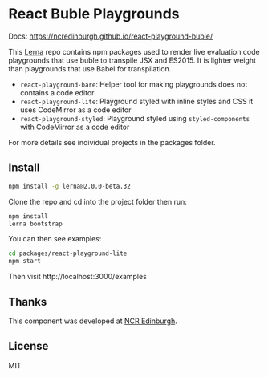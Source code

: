 # React Buble Playgrounds

Docs: https://ncredinburgh.github.io/react-playground-buble/

This [Lerna](https://lernajs.io/) repo contains npm packages used to render live evaluation code
playgrounds that use buble to transpile JSX and ES2015. It is lighter weight
than playgrounds that use Babel for transpilation.

* `react-playground-bare`: Helper tool for making playgrounds does not contains
a code editor
* `react-playground-lite`: Playground styled with inline styles and CSS it uses
CodeMirror as a code editor
* `react-playground-styled`: Playground styled using `styled-components` with
CodeMirror as a code editor

For more details see individual projects in the packages folder.

## Install

```bash
npm install -g lerna@2.0.0-beta.32
```

Clone the repo and cd into the project folder then run:

```bash
npm install
lerna bootstrap
```

You can then see examples:

```bash
cd packages/react-playground-lite
npm start
```

Then visit http://localhost:3000/examples

## Thanks

This component was developed at [NCR Edinburgh](http://ncredinburgh.com).

## License

MIT
